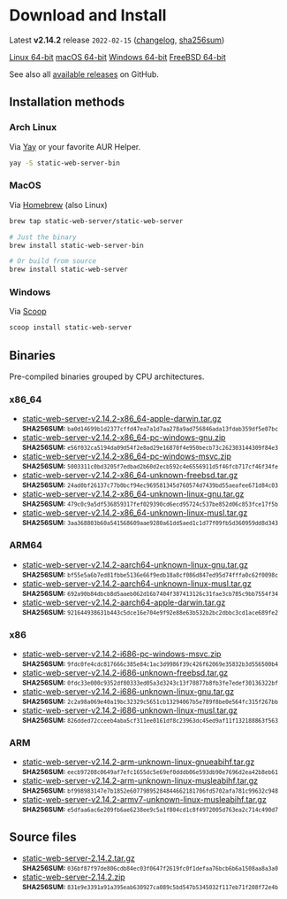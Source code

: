 # Download and Install

Latest **v2.14.2** release `2022-02-15` ([changelog](https://github.com/static-web-server/static-web-server/releases/tag/v2.14.2), [sha256sum](https://github.com/static-web-server/static-web-server/releases/download/v2.14.2/static-web-server-v2.14.2-SHA256SUM))

<div class="featured-downloads">

<a class="md-button md-button-sm" href="https://github.com/static-web-server/static-web-server/releases/download/v2.14.2/static-web-server-v2.14.2-x86_64-unknown-linux-gnu.tar.gz">Linux 64-bit</a> <a class="md-button md-button-sm" href="https://github.com/static-web-server/static-web-server/releases/download/v2.14.2/static-web-server-v2.14.2-x86_64-apple-darwin.tar.gz">macOS 64-bit</a>
<a class="md-button md-button-sm" href="https://github.com/static-web-server/static-web-server/releases/download/v2.14.2/static-web-server-v2.14.2-x86_64-pc-windows-msvc.zip">Windows 64-bit</a>
<a class="md-button md-button-sm" href="https://github.com/static-web-server/static-web-server/releases/download/v2.14.2/static-web-server-v2.14.2-x86_64-unknown-freebsd.tar.gz">FreeBSD 64-bit</a>

</div>

See also all [available releases](https://github.com/static-web-server/static-web-server/releases) on GitHub.

## Installation methods

### Arch Linux

Via [Yay](https://github.com/Jguer/yay) or your favorite AUR Helper.

```sh
yay -S static-web-server-bin
```

### MacOS

Via [Homebrew](https://brew.sh/) (also Linux)

```sh
brew tap static-web-server/static-web-server

# Just the binary
brew install static-web-server-bin

# Or build from source
brew install static-web-server
```

### Windows

Via [Scoop](https://scoop.sh/)

```powershell
scoop install static-web-server
```

## Binaries

Pre-compiled binaries grouped by CPU architectures.

### x86_64

- [static-web-server-v2.14.2-x86_64-apple-darwin.tar.gz](https://github.com/static-web-server/static-web-server/releases/download/v2.14.2/static-web-server-v2.14.2-x86_64-apple-darwin.tar.gz)<br>
<small>**SHA256SUM:** `ba0d14699b1d2377cffd47ea7a1d7aa278a9ad756846ada13fdab359df5e07bc`</small>
- [static-web-server-v2.14.2-x86_64-pc-windows-gnu.zip](https://github.com/static-web-server/static-web-server/releases/download/v2.14.2/static-web-server-v2.14.2-x86_64-pc-windows-gnu.zip)<br>
<small>**SHA256SUM:** `e56f032ca5194da09d54f2e8ad29e16870f4e950becb73c262303144309f84e3`</small>
- [static-web-server-v2.14.2-x86_64-pc-windows-msvc.zip](https://github.com/static-web-server/static-web-server/releases/download/v2.14.2/static-web-server-v2.14.2-x86_64-pc-windows-msvc.zip)<br>
<small>**SHA256SUM:** `5003311c0bd3205f7edbad2b60d2ecb592c4e6556911d5f46fcb717cf46f34fe`</small>
- [static-web-server-v2.14.2-x86_64-unknown-freebsd.tar.gz](https://github.com/static-web-server/static-web-server/releases/download/v2.14.2/static-web-server-v2.14.2-x86_64-unknown-freebsd.tar.gz)<br>
<small>**SHA256SUM:** `24ad0bf26137c77b0bcf94ec969581345d760574d7439bd55aeafee671d84c03`</small>
- [static-web-server-v2.14.2-x86_64-unknown-linux-gnu.tar.gz](https://github.com/static-web-server/static-web-server/releases/download/v2.14.2/static-web-server-v2.14.2-x86_64-unknown-linux-gnu.tar.gz)<br>
<small>**SHA256SUM:** `479c0c9a5df536859317fef029390cd6ecd95724c537be852d06c853fce17f5b`</small>
- [static-web-server-v2.14.2-x86_64-unknown-linux-musl.tar.gz](https://github.com/static-web-server/static-web-server/releases/download/v2.14.2/static-web-server-v2.14.2-x86_64-unknown-linux-musl.tar.gz)<br>
<small>**SHA256SUM:** `3aa368803b60a541568609aae9280a61dd5aed1c1d77f09fb5d360959dd8d343`</small>

### ARM64

- [static-web-server-v2.14.2-aarch64-unknown-linux-gnu.tar.gz](https://github.com/static-web-server/static-web-server/releases/download/v2.14.2/static-web-server-v2.14.2-aarch64-unknown-linux-gnu.tar.gz)<br>
<small>**SHA256SUM:** `bf55e5a6b7ed81fbbe5136e66f9edb18a8cf086d847ed95d74fffa0c62f0098c`</small>
- [static-web-server-v2.14.2-aarch64-unknown-linux-musl.tar.gz](https://github.com/static-web-server/static-web-server/releases/download/v2.14.2/static-web-server-v2.14.2-aarch64-unknown-linux-musl.tar.gz)<br>
<small>**SHA256SUM:** `692a90b84dbcb8d5aaeb062d16b7404f387413126c31fae3cb785c9bb7554f34`</small>
- [static-web-server-v2.14.2-aarch64-apple-darwin.tar.gz](https://github.com/static-web-server/static-web-server/releases/download/v2.14.2/static-web-server-v2.14.2-aarch64-apple-darwin.tar.gz)<br>
<small>**SHA256SUM:** `921644938631b443c5dce16e704e9f92e88e63b532b2bc2dbbc3cd1ace689fe2`</small>

### x86

- [static-web-server-v2.14.2-i686-pc-windows-msvc.zip](https://github.com/static-web-server/static-web-server/releases/download/v2.14.2/static-web-server-v2.14.2-i686-pc-windows-msvc.zip)<br>
<small>**SHA256SUM:** `9fdc0fe4cdc817666c385e84c1ac3d9986f39c426f62069e35832b3d556500b4`</small>
- [static-web-server-v2.14.2-i686-unknown-freebsd.tar.gz](https://github.com/static-web-server/static-web-server/releases/download/v2.14.2/static-web-server-v2.14.2-i686-unknown-freebsd.tar.gz)<br>
<small>**SHA256SUM:** `0fdc33e000c9352df80333ed05a3d3243c13f70877b8fb3fe7edef30136322bf`</small>
- [static-web-server-v2.14.2-i686-unknown-linux-gnu.tar.gz](https://github.com/static-web-server/static-web-server/releases/download/v2.14.2/static-web-server-v2.14.2-i686-unknown-linux-gnu.tar.gz)<br>
<small>**SHA256SUM:** `2c2a98a069e40a19bc32329c5651cb13294067b5e789f8be0e564fc315f267bb`</small>
- [static-web-server-v2.14.2-i686-unknown-linux-musl.tar.gz](https://github.com/static-web-server/static-web-server/releases/download/v2.14.2/static-web-server-v2.14.2-i686-unknown-linux-musl.tar.gz)<br>
<small>**SHA256SUM:** `826dded72cceeb4aba5cf311ee0161df8c23963dc45ed9af11f132188863f563`</small>

### ARM

- [static-web-server-v2.14.2-arm-unknown-linux-gnueabihf.tar.gz](https://github.com/static-web-server/static-web-server/releases/download/v2.14.2/static-web-server-v2.14.2-arm-unknown-linux-gnueabihf.tar.gz)<br>
<small>**SHA256SUM:** `eecb97208c0649af7efc1655dc5e69ef0dddb06e593db90e7696d2ea42b8eb61`</small>
- [static-web-server-v2.14.2-arm-unknown-linux-musleabihf.tar.gz](https://github.com/static-web-server/static-web-server/releases/download/v2.14.2/static-web-server-v2.14.2-arm-unknown-linux-musleabihf.tar.gz)<br>
<small>**SHA256SUM:** `bf998983147e7b1852e60779895284844662181706fd5702afa781c99632c948`</small>
- [static-web-server-v2.14.2-armv7-unknown-linux-musleabihf.tar.gz](https://github.com/static-web-server/static-web-server/releases/download/v2.14.2/static-web-server-v2.14.2-armv7-unknown-linux-musleabihf.tar.gz)<br>
<small>**SHA256SUM:** `e5dfaa6ac6e209fb6ae6238ee9c5a1f804cd1c8f4972005d763ea2c714c490d7`</small>

## Source files

- [static-web-server-2.14.2.tar.gz](https://github.com/static-web-server/static-web-server/archive/refs/tags/v2.14.2.tar.gz)<br>
<small>**SHA256SUM:** `036bf87f97de806cdb84ec03f0647f2619fc0f1defaa76bcb6b6a1508aa8a3a0`</small>
- [static-web-server-2.14.2.zip](https://github.com/static-web-server/static-web-server/archive/refs/tags/v2.14.2.zip)<br>
<small>**SHA256SUM:** `831e9e3391a91a395eab630927ca089c5bd547b5345032f117eb71f208f72e4b`</small>
